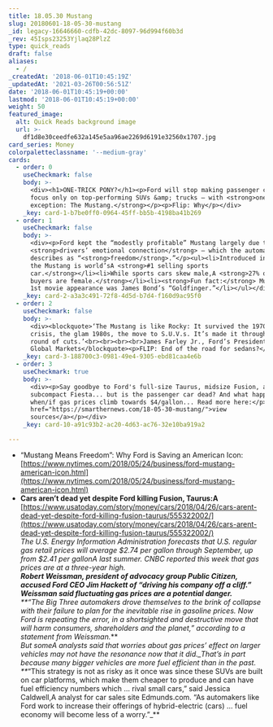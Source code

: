```yaml
---
title: 18.05.30 Mustang
slug: 20180601-18-05-30-mustang
_id: legacy-16646660-cdfb-42dc-8097-96d994f60b3d
_rev: 45Isps23253Yjlaq28PlzZ
type: quick_reads
draft: false
aliases:
  - /
_createdAt: '2018-06-01T10:45:19Z'
_updatedAt: '2021-03-26T00:56:51Z'
date: '2018-06-01T10:45:19+00:00'
lastmod: '2018-06-01T10:45:19+00:00'
weight: 50
featured_image:
  alt: Quick Reads background image
  url: >-
    df1d8e30ceedfe632a145e5aa96ae2269d6191e32560x1707.jpg
card_series: Money
colorpaletteclassname: '--medium-gray'
cards:
  - order: 0
    useCheckmark: false
    body: >-
      <div><h1>ONE-TRICK PONY?</h1><p>Ford will stop making passenger cars to
      focus only on top-performing SUVs &amp; trucks — with <strong>one
      exception: The Mustang.</strong></p><p>Flip: Why</p></div>
    _key: card-1-b7be0ff0-0964-45ff-bb5b-4198ba41b269
  - order: 1
    useCheckmark: false
    body: >-
      <div><p>Ford kept the “modestly profitable” Mustang largely due to
      <strong>drivers’ emotional connection</strong> – which the automaker
      describes as “<strong>freedom</strong>.”</p><ul><li>Introduced in 1964,
      the Mustang is world’sA <strong>#1 selling sports
      car.</strong></li><li>While sports cars skew male,A <strong>27% of Mustang
      buyers are female.</strong></li><li><strong>Fun fact:</strong> Mustang’s
      1st movie appearance was James Bond’s “Goldfinger.”</li></ul></div>
    _key: card-2-a3a3c491-72f8-4d5d-b7d4-f160d9ac95f0
  - order: 2
    useCheckmark: false
    body: >-
      <div><blockquote>‘The Mustang is like Rocky: It survived the 1970s fuel
      crisis, the glam 1980s, the move to S.U.V.s. It’s made it through every
      round of cuts.’<br><br><br><br>James Farley Jr., Ford’s President of
      Global Markets</blockquote><p>FLIP: End of the road for sedans?</p></div>
    _key: card-3-188700c3-0981-49e4-9305-ebd81caa4e6b
  - order: 3
    useCheckmark: true
    body: >-
      <div><p>Say goodbye to Ford's full-size Taurus, midsize Fusion, and
      subcompact Fiesta... but is the passenger car dead? And what happens
      when/if gas prices climb towards $4/gallon... Read more here:</p><p><a
      href="https://smarthernews.com/18-05-30-mustang/">view
      sources</a></p></div>
    _key: card-10-a91c93b2-ac20-4d63-ac76-32e10ba919a2

---
```

* “Mustang Means Freedom”: Why Ford is Saving an American Icon:  
[https://www.nytimes.com/2018/05/24/business/ford-mustang-american-icon.html](https://www.nytimes.com/2018/05/24/business/ford-mustang-american-icon.html)
* **Cars aren’t dead yet despite Ford killing Fusion, Taurus:A** [https://www.usatoday.com/story/money/cars/2018/04/26/cars-arent-dead-yet-despite-ford-killing-fusion-taurus/555322002/](https://www.usatoday.com/story/money/cars/2018/04/26/cars-arent-dead-yet-despite-ford-killing-fusion-taurus/555322002/)  
_The U.S. Energy Information Administration forecasts that U.S. regular gas retail prices will average $2.74 per gallon through September, up from $2.41 per gallonA last summer. CNBC reported this week that gas prices are at a three-year high._  
___**Robert Weissman, president of advocacy group Public Citizen, accused Ford CEO Jim Hackett of “driving his company off a cliff.” Weissman said fluctuating gas prices are a potential danger.**_  
**_“The Big Three automakers drove themselves to the brink of collapse with their failure to plan for the inevitable rise in gasoline prices. Now Ford is repeating the error, in a shortsighted and destructive move that will harm consumers, shareholders and the planet,” according to a statement from Weissman._**  
_But someA analysts said that worries about gas prices’ effect on larger vehicles may not have the resonance now that it did.__That’s in part because many bigger vehicles are more fuel efficient than in the past._  
**_“This strategy is not as risky as it once was since these SUVs are built on car platforms, which make them cheaper to produce and can have fuel efficiency numbers which … rival small cars,” said Jessica Caldwell,A analyst for car sales site Edmunds.com. “As automakers like Ford work to increase their offerings of hybrid-electric (cars) … fuel economy will become less of a worry.”_**